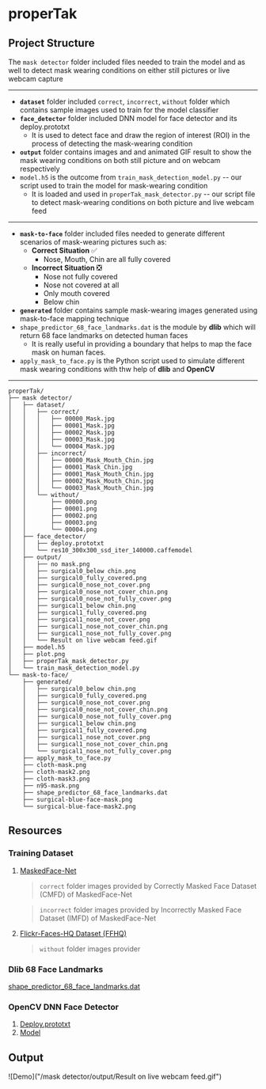 # properTak

## Project Structure

The `mask detector` folder included files needed to train the model and as well to detect mask wearing conditions on either still pictures or live webcam capture

***
- **`dataset`** folder included `correct`, `incorrect`, `without` folder  which contains sample images used to train for the model classifier 
- **`face_detector`** folder included DNN model for face detector and its deploy.prototxt
  - It is used to detect face and draw the region of interest (ROI) in the process of detecting the mask-wearing condition
- **`output`** folder contains images and and animated GIF result to show the mask wearing conditions on both still picture and on webcam respectively
- `model.h5` is the outcome from `train_mask_detection_model.py` -- our script used to train the model for mask-wearing condition
   - It is loaded and used in `properTak_mask_detector.py` -- our script file to detect mask-wearing conditions on both picture and live webcam feed 
***
- **`mask-to-face`** folder included files needed to generate different scenarios of mask-wearing pictures such as:
  - **Correct Situation** ✅
    - Nose, Mouth, Chin are all fully covered
  - **Incorrect Situation** ❎
    - Nose not fully covered
    - Nose not covered at all
    - Only mouth covered
    - Below chin
- **`generated`** folder contains sample mask-wearing images generated using mask-to-face mapping technique
- `shape_predictor_68_face_landmarks.dat` is the module by **dlib** which will return 68 face landmarks on detected human faces
  - It is really useful in providing a boundary that helps to map the face mask on human faces.
- `apply_mask_to_face.py` is the Python script used to simulate different mask wearing conditions with thw help of **dlib** and **OpenCV**
***

```
properTak/
├── mask detector/
│   ├── dataset/
│   │   ├── correct/
│   │   │   ├── 00000_Mask.jpg
│   │   │   ├── 00001_Mask.jpg
│   │   │   ├── 00002_Mask.jpg
│   │   │   ├── 00003_Mask.jpg
│   │   │   └── 00004_Mask.jpg
│   │   ├── incorrect/
│   │   │   ├── 00000_Mask_Mouth_Chin.jpg
│   │   │   ├── 00001_Mask_Chin.jpg
│   │   │   ├── 00001_Mask_Mouth_Chin.jpg
│   │   │   ├── 00002_Mask_Mouth_Chin.jpg
│   │   │   └── 00003_Mask_Mouth_Chin.jpg
│   │   └── without/
│   │       ├── 00000.png
│   │       ├── 00001.png
│   │       ├── 00002.png
│   │       ├── 00003.png
│   │       └── 00004.png
│   ├── face_detector/
│   │   ├── deploy.prototxt
│   │   └── res10_300x300_ssd_iter_140000.caffemodel
│   ├── output/
│   │   ├── no mask.png
│   │   ├── surgical0_below chin.png
│   │   ├── surgical0_fully_covered.png
│   │   ├── surgical0_nose_not_cover.png
│   │   ├── surgical0_nose_not_cover_chin.png
│   │   ├── surgical0_nose_not_fully_cover.png
│   │   ├── surgical1_below chin.png
│   │   ├── surgical1_fully_covered.png
│   │   ├── surgical1_nose_not_cover.png
│   │   ├── surgical1_nose_not_cover_chin.png
│   │   ├── surgical1_nose_not_fully_cover.png
│   │   └── Result on live webcam feed.gif
│   ├── model.h5
│   ├── plot.png
│   ├── properTak_mask_detector.py
│   └── train_mask_detection_model.py
└── mask-to-face/ 
    ├── generated/
    │   ├── surgical0_below chin.png
    │   ├── surgical0_fully_covered.png
    │   ├── surgical0_nose_not_cover.png
    │   ├── surgical0_nose_not_cover_chin.png
    │   ├── surgical0_nose_not_fully_cover.png
    │   ├── surgical1_below chin.png
    │   ├── surgical1_fully_covered.png
    │   ├── surgical1_nose_not_cover.png
    │   ├── surgical1_nose_not_cover_chin.png
    │   └── surgical1_nose_not_fully_cover.png
    ├── apply_mask_to_face.py
    ├── cloth-mask.png
    ├── cloth-mask2.png
    ├── cloth-mask3.png
    ├── n95-mask.png
    ├── shape_predictor_68_face_landmarks.dat
    ├── surgical-blue-face-mask.png
    └── surgical-blue-face-mask2.png

```
## Resources

### Training Dataset
1. [MaskedFace-Net](https://github.com/cabani/MaskedFace-Net)
    > `correct` folder images provided by Correctly Masked Face Dataset (CMFD) of MaskedFace-Net

    > `incorrect` folder images provided by Incorrectly Masked Face Dataset (IMFD) of MaskedFace-Net

2. [Flickr-Faces-HQ Dataset (FFHQ)](https://github.com/NVlabs/ffhq-dataset)
    > `without` folder images provider

### Dlib 68 Face Landmarks
[shape_predictor_68_face_landmarks.dat](http://dlib.net/files/shape_predictor_68_face_landmarks.dat.bz2)

### OpenCV DNN Face Detector
1. [Deploy.prototxt](https://github.com/opencv/opencv/blob/master/samples/dnn/face_detector/deploy.prototxt)
2. [Model](https://github.com/opencv/opencv_3rdparty/blob/dnn_samples_face_detector_20170830/res10_300x300_ssd_iter_140000.caffemodel) 

## Output

![Demo]("/mask detector/output/Result on live webcam feed.gif")
